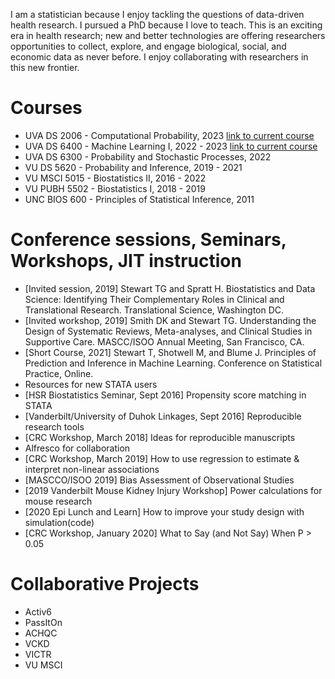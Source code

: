 I am a statistician because I enjoy tackling the questions of data-driven health research. I pursued a PhD because I love to teach. This is an exciting era in health research; new and better technologies are offering researchers opportunities to collect, explore, and engage biological, social, and economic data as never before. I enjoy collaborating with researchers in this new frontier.

# Courses

* UVA DS 2006 - Computational Probability, 2023 [link to current course](https://uvads.github.io/DS-2006/)
* UVA DS 6400 - Machine Learning I, 2022 - 2023 [link to current course](https://thomasgstewart.github.io/machine-learning-1-fall-2023/)
* UVA DS 6300 - Probability and Stochastic Processes, 2022 
* VU DS 5620 - Probability and Inference, 2019 - 2021
* VU MSCI 5015 - Biostatistics II, 2016 - 2022
* VU PUBH 5502 - Biostatistics I, 2018 - 2019
* UNC BIOS 600 - Principles of Statistical Inference, 2011

# Conference sessions, Seminars, Workshops, JIT instruction

* [Invited session, 2019] Stewart TG and Spratt H. Biostatistics and Data Science: Identifying Their Complementary Roles in Clinical and Translational Research. Translational Science, Washington DC.
* [Invited workshop, 2019] Smith DK and Stewart TG. Understanding the Design of Systematic Reviews, Meta-analyses, and Clinical Studies in Supportive Care. MASCC/ISOO Annual Meeting, San Francisco, CA.
* [Short Course, 2021] Stewart T, Shotwell M, and Blume J. Principles of Prediction and Inference in Machine Learning. Conference on Statistical Practice, Online.
* Resources for new STATA users
* [HSR Biostatistics Seminar, Sept 2016] Propensity score matching in STATA
* [Vanderbilt/University of Duhok Linkages, Sept 2016] Reproducible research tools
* [CRC Workshop, March 2018] Ideas for reproducible manuscripts
* Alfresco for collaboration
* [CRC Workshop, March 2019] How to use regression to estimate & interpret non-linear associations
* [MASCCO/ISOO 2019] Bias Assessment of Observational Studies
* [2019 Vanderbilt Mouse Kidney Injury Workshop] Power calculations for mouse research
* [2020 Epi Lunch and Learn] How to improve your study design with simulation(code)
* [CRC Workshop, January 2020] What to Say (and Not Say) When P > 0.05

# Collaborative Projects

* Activ6
* PassItOn
* ACHQC
* VCKD
* VICTR
* VU MSCI
